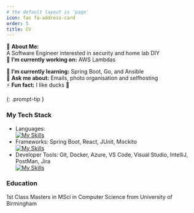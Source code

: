 ```yaml
---
# the default layout is 'page'
icon: fas fa-address-card 
order: 5
title: CV
---
```

 
> <p align="left">
💫 <b>About Me:</b>
<br>     A Software Engineer interested in security and home lab DIY
<br>
🔭 <b>I’m currently working on:</b> AWS Lambdas<br>
<!-- 👯 I’m looking to collaborate on<br> -->
<!-- 🤝 I’m looking for help with<br> -->
🌱 <b>I’m currently learning:</b> Spring Boot, Go, and Ansible<br>
💬 <b>Ask me about:</b>  Emails, photo organisation and selfhosting <br>
⚡ <b>Fun fact:</b> I like ducks 🦆</p>
{: .prompt-tip }

### My Tech Stack

 <!-- Java, TypeScript, Kotlin -->
- Languages:<br>
 [![My Skills](https://skillicons.dev/icons?i=java,typescript,kotlin)](https://skillicons.dev)
- Frameworks: Spring Boot, React, JUnit, Mockito<br>
 [![My Skills](https://skillicons.dev/icons?i=spring)](https://skillicons.dev)
- Developer Tools: Git, Docker, Azure, VS Code, Visual Studio, IntelliJ, PostMan, Jira<br>
 [![My Skills](https://skillicons.dev/icons?i=git,docker,azure,aws,vscode,postman)](https://skillicons.dev)


### Education

1st Class Masters in MSci in Computer Science from University of Birmingham
